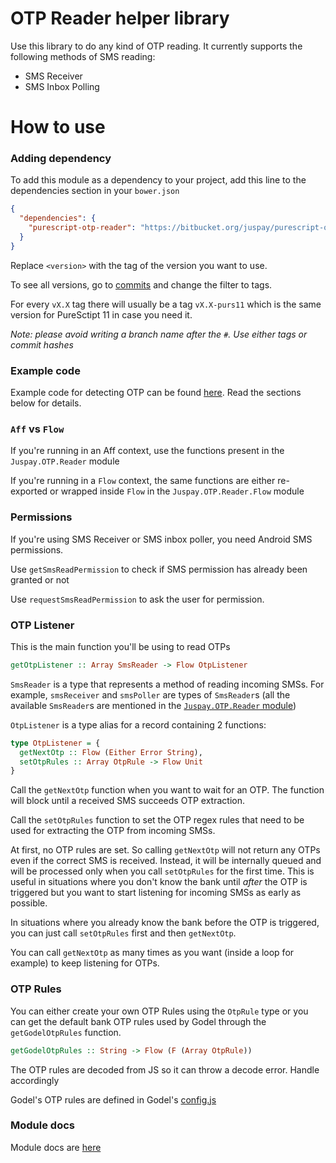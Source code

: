 # OTP Reader helper library

Use this library to do any kind of OTP reading. It currently supports the following methods of SMS reading:

* SMS Receiver
* SMS Inbox Polling

# How to use

### Adding dependency

To add this module as a dependency to your project, add this line to the dependencies section in your `bower.json`

```json
{
  "dependencies": {
    "purescript-otp-reader": "https://bitbucket.org/juspay/purescript-otp-reader.git#<version>"
  }
}
```

Replace `<version>` with the tag of the version you want to use.

To see all versions, go to [commits](https://bitbucket.org/juspay/purescript-otp-reader/commits/) and change the filter to tags.

For every `vX.X` tag there will usually be a tag `vX.X-purs11` which is the same version for PureSctipt 11 in case you need it.

_Note: please avoid writing a branch name after the `#`. Use either tags or  commit hashes_

### Example code

Example code for detecting OTP can be found [here](test/Main.purs). Read the sections below for details.

### `Aff` vs `Flow`

If you're running in an Aff context, use the functions present in the `Juspay.OTP.Reader` module

If you're running in a `Flow` context, the same functions are either re-exported or wrapped inside `Flow` in the `Juspay.OTP.Reader.Flow` module

### Permissions

If you're using SMS Receiver or SMS inbox poller, you need Android SMS permissions.

Use `getSmsReadPermission` to check if SMS permission has already been granted or not

Use `requestSmsReadPermission` to ask the user for permission.

### OTP Listener

This is the main function you'll be using to read OTPs

```purescript
getOtpListener :: Array SmsReader -> Flow OtpListener
```


`SmsReader` is a type that represents a method of reading incoming SMSs. For example, `smsReceiver` and `smsPoller` are types of `SmsReader`s (all the available `SmsReader`s are mentioned in the [`Juspay.OTP.Reader` module](docs/Juspay/OTP/Reader.md))

`OtpListener` is a type alias for a record containing 2 functions:

```purescript
type OtpListener = {
  getNextOtp :: Flow (Either Error String),
  setOtpRules :: Array OtpRule -> Flow Unit
}
```

Call the `getNextOtp` function when you want to wait for an OTP. The function will block until a received SMS succeeds OTP extraction.

Call the `setOtpRules` function to set the OTP regex rules that need to be used for extracting the OTP from incoming SMSs.

At first, no OTP rules are set. So calling `getNextOtp` will not return any OTPs even if the correct SMS is received. Instead, it will be internally queued and will be processed only when you call `setOtpRules` for the first time. This is useful in situations where you don't know the bank until _after_ the OTP is triggered but you want to start listening for incoming SMSs as early as possible.

In situations where you already know the bank before the OTP is triggered, you can just call `setOtpRules` first and then `getNextOtp`.

You can call `getNextOtp` as many times as you want (inside a loop for example) to keep listening for OTPs.

### OTP Rules

You can either create your own OTP Rules using the `OtpRule` type or you can get the default bank OTP rules used by Godel through the `getGodelOtpRules` function.

``` purescript
getGodelOtpRules :: String -> Flow (F (Array OtpRule))
```

The OTP rules are decoded from JS so it can throw a decode error. Handle accordingly

Godel's OTP rules are defined in Godel's [config.js](https://bitbucket.org/juspay/godel-core/src/d4bc77f68b08ab87ae3c55349b6eeeaa4e9094cd/godel/src/main/js/juspay/payments/in.juspay.godel/config.js#lines-355)

### Module docs

Module docs are [here](docs/)